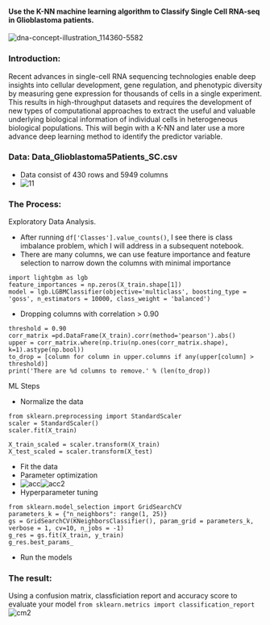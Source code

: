 #### Use the K-NN machine learning algorithm to Classify Single Cell RNA-seq in Glioblastoma patients.


![dna-concept-illustration_114360-5582](https://user-images.githubusercontent.com/62857660/155894426-43d677c5-3212-4635-8dcb-0b1ea69a2111.jpg)


### Introduction:
Recent advances in single-cell RNA sequencing technologies enable deep insights
into cellular development, gene regulation, and phenotypic diversity by
measuring gene expression for thousands of cells in a single experiment. This
results in high-throughput datasets and requires the development of new types of
computational approaches to extract the useful and valuable underlying biological
information of individual cells in heterogeneous biological populations. This will begin with a K-NN and later use a more advance deep learning
method to identify the predictor variable.

### Data: Data_Glioblastoma5Patients_SC.csv 
- Data consist of 430 rows and 5949 columns
- ![11](https://user-images.githubusercontent.com/62857660/158415896-cbf2d7bf-8b36-408d-9b4a-28883f6d11fe.JPG)


### The Process:

Exploratory Data Analysis. 
  - After running `df['Classes'].value_counts()`, I see there is class imbalance problem, which I will address in a subsequent notebook. 
  - There are many columns, we can use feature importance and feature selection to narrow down the columns with minimal importance
```
import lightgbm as lgb
feature_importances = np.zeros(X_train.shape[1])
model = lgb.LGBMClassifier(objective='multiclass', boosting_type = 'goss', n_estimators = 10000, class_weight = 'balanced')
```
  - Dropping columns with correlation > 0.90
  
```
threshold = 0.90
corr_matrix =pd.DataFrame(X_train).corr(method='pearson').abs()
upper = corr_matrix.where(np.triu(np.ones(corr_matrix.shape), k=1).astype(np.bool))
to_drop = [column for column in upper.columns if any(upper[column] > threshold)]
print('There are %d columns to remove.' % (len(to_drop))
```

ML Steps
  - Normalize the data
```
from sklearn.preprocessing import StandardScaler
scaler = StandardScaler()
scaler.fit(X_train)

X_train_scaled = scaler.transform(X_train)
X_test_scaled = scaler.transform(X_test)
```
  - Fit the data
  - Parameter optimization
  - ![acc](https://user-images.githubusercontent.com/62857660/158418298-32250b35-cd53-4eed-9c93-eafdb185426e.png)![acc2](https://user-images.githubusercontent.com/62857660/158418319-ea42d5a6-e05e-4544-a5a7-a9361839144a.png)
  - Hyperparameter tuning
```
from sklearn.model_selection import GridSearchCV
parameters_k = {"n_neighbors": range(1, 25)}
gs = GridSearchCV(KNeighborsClassifier(), param_grid = parameters_k, verbose = 1, cv=10, n_jobs = -1)
g_res = gs.fit(X_train, y_train)
g_res.best_params_
```
  - Run the models


### The result:
Using a confusion matrix, classficiation report and accuracy score to evaluate your model
`
from sklearn.metrics import classification_report
`
![cm2](https://user-images.githubusercontent.com/62857660/158418627-64b7d5fa-4c1f-4708-80ed-fe17d097f987.png)


